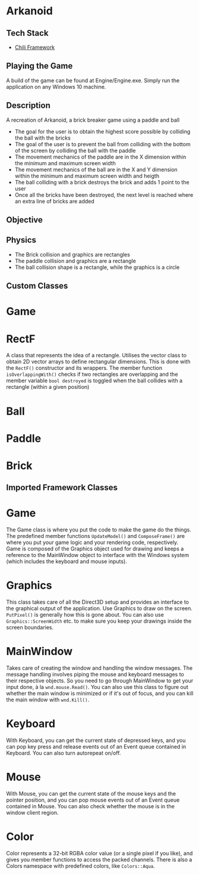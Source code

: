 # Arkanoid
## Tech Stack
* [Chili Framework](https://wiki.planetchili.net/index.php/Chili_Framework)

## Playing the Game
A build of the game can be found at Engine/Engine.exe. Simply run the application on any Windows 10 machine.

## Description
A recreation of Arkanoid, a brick breaker game using a paddle and ball
* The goal for the user is to obtain the highest score possible by colliding the ball with the bricks
* The goal of the user is to prevent the ball from colliding with the bottom of the screen by colliding the ball with the paddle
* The movement mechanics of the paddle are in the X dimension within the minimum and maximum screen width
* The movement mechanics of the ball are in the X and Y dimension within the minimum and maximum screen width and heigth
* The ball colliding with a brick destroys the brick and adds 1 point to the user
* Once all the bricks have been destroyed, the next level is reached where an extra line of bricks are added

## Objective

## Physics
* The Brick collision and graphics are rectangles
* The paddle collision and graphics are a rectangle
* The ball collision shape is a rectangle, while the graphics is a circle

## Custom Classes

# Game


# RectF
A class that represents the idea of a rectangle. Utilises the vector class to obtain 2D vector arrays to define rectangular dimensions. This is done with the ```RectF()``` constructor and its wrappers. The member function ```isOverlappingWith()``` checks if two rectangles are overlapping and the member variable ```bool destroyed``` is toggled when the ball collides with a rectangle (within a given position)

# Ball


# Paddle


# Brick

## Imported Framework Classes

# Game

The Game class is where you put the code to make the game do the things. The predefined member functions ```UpdateModel()``` and ```ComposeFrame()``` are where you put your game logic and your rendering code, respectively. Game is composed of the Graphics object used for drawing and keeps a reference to the MainWindow object to interface with the Windows system (which includes the keyboard and mouse inputs). 

# Graphics

This class takes care of all the Direct3D setup and provides an interface to the graphical output of the application. Use Graphics to draw on the screen. ```PutPixel()``` is generally how this is gone about. You can also use ```Graphics::ScreenWidth``` etc. to make sure you keep your drawings inside the screen boundaries.

# MainWindow

Takes care of creating the window and handling the window messages. The message handling involves piping the mouse and keyboard messages to their respective objects. So you need to go through MainWindow to get your input done, à la ```wnd.mouse.Read()```. You can also use this class to figure out whether the main window is minimized or if it's out of focus, and you can kill the main window with ```wnd.Kill()```.

# Keyboard

With Keyboard, you can get the current state of depressed keys, and you can pop key press and release events out of an Event queue contained in Keyboard. You can also turn autorepeat on/off.

# Mouse

With Mouse, you can get the current state of the mouse keys and the pointer position, and you can pop mouse events out of an Event queue contained in Mouse. You can also check whether the mouse is in the window client region.

# Color

Color represents a 32-bit RGBA color value (or a single pixel if you like), and gives you member functions to access the packed channels. There is also a Colors namespace with predefined colors, like ```Colors::Aqua```. 
